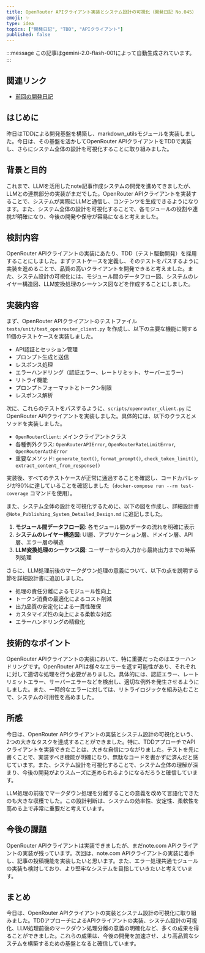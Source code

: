 ```yaml
---
title: OpenRouter APIクライアント実装とシステム設計の可視化（開発日記 No.045）
emoji: ✨
type: idea
topics: ["開発日記", "TDD", "APIクライアント"]
published: false
---
```

:::message
この記事はgemini-2.0-flash-001によって自動生成されています。
:::

## 関連リンク
- [前回の開発日記](https://zenn.dev/centervil/articles/2025-04-13_044_dev-diary)

## はじめに
昨日はTDDによる開発基盤を構築し、markdown_utilsモジュールを実装しました。今日は、その基盤を活かしてOpenRouter APIクライアントをTDDで実装し、さらにシステム全体の設計を可視化することに取り組みました。

## 背景と目的
これまで、LLMを活用したnote記事作成システムの開発を進めてきましたが、LLMとの連携部分の実装がまだでした。OpenRouter APIクライアントを実装することで、システムが実際にLLMと通信し、コンテンツを生成できるようになります。また、システム全体の設計を可視化することで、各モジュールの役割や連携が明確になり、今後の開発や保守が容易になると考えました。

## 検討内容
OpenRouter APIクライアントの実装にあたり、TDD（テスト駆動開発）を採用することにしました。まずテストケースを定義し、そのテストをパスするように実装を進めることで、品質の高いクライアントを開発できると考えました。また、システム設計の可視化には、モジュール間のデータフロー図、システムのレイヤー構造図、LLM変換処理のシーケンス図などを作成することにしました。

## 実装内容
まず、OpenRouter APIクライアントのテストファイル `tests/unit/test_openrouter_client.py` を作成し、以下の主要な機能に関する11個のテストケースを実装しました。

- API認証とセッション管理
- プロンプト生成と送信
- レスポンス処理
- エラーハンドリング（認証エラー、レートリミット、サーバーエラー）
- リトライ機能
- プロンプトフォーマットとトークン制限
- レスポンス解析

次に、これらのテストをパスするように、`scripts/openrouter_client.py` にOpenRouter APIクライアントを実装しました。具体的には、以下のクラスとメソッドを実装しました。

- `OpenRouterClient`: メインクライアントクラス
- 各種例外クラス: `OpenRouterAPIError`, `OpenRouterRateLimitError`, `OpenRouterAuthError`
- 重要なメソッド: `generate_text()`, `format_prompt()`, `check_token_limit()`, `extract_content_from_response()`

実装後、すべてのテストケースが正常に通過することを確認し、コードカバレッジが90%に達していることを確認しました（`docker-compose run --rm test-coverage` コマンドを使用）。

また、システム全体の設計を可視化するために、以下の図を作成し、詳細設計書 `@Note_Publishing_System_Detailed_Design.md` に追記しました。

1. **モジュール間データフロー図**: 各モジュール間のデータの流れを明確に表示
2. **システムのレイヤー構造図**: UI層、アプリケーション層、ドメイン層、API層、エラー層の構造
3. **LLM変換処理のシーケンス図**: ユーザーからの入力から最終出力までの時系列処理

さらに、LLM処理前後のマークダウン処理の意義について、以下の点を説明する節を詳細設計書に追加しました。

- 処理の責任分離によるモジュール性向上
- トークン消費の最適化によるコスト削減
- 出力品質の安定化による一貫性確保
- カスタマイズ性の向上による柔軟な対応
- エラーハンドリングの精緻化

## 技術的なポイント
OpenRouter APIクライアントの実装において、特に重要だったのはエラーハンドリングです。OpenRouter APIは様々なエラーを返す可能性があり、それぞれに対して適切な処理を行う必要がありました。具体的には、認証エラー、レートリミットエラー、サーバーエラーなどを検出し、適切な例外を発生させるようにしました。また、一時的なエラーに対しては、リトライロジックを組み込むことで、システムの可用性を高めました。

## 所感
今日は、OpenRouter APIクライアントの実装とシステム設計の可視化という、2つの大きなタスクを達成することができました。特に、TDDアプローチでAPIクライアントを実装できたことは、大きな自信につながりました。テストを先に書くことで、実装すべき機能が明確になり、無駄なコードを書かずに済んだと感じています。また、システム設計を可視化することで、システム全体の理解が深まり、今後の開発がよりスムーズに進められるようになるだろうと確信しています。

LLM処理の前後でマークダウン処理を分離することの意義を改めて言語化できたのも大きな収穫でした。この設計判断は、システムの効率性、安定性、柔軟性を高める上で非常に重要だと考えています。

## 今後の課題
OpenRouter APIクライアントは実装できましたが、まだnote.com APIクライアントの実装が残っています。次回は、note.com APIクライアントの実装に着手し、記事の投稿機能を実装したいと思います。また、エラー処理共通モジュールの実装も検討しており、より堅牢なシステムを目指していきたいと考えています。

## まとめ
今日は、OpenRouter APIクライアントの実装とシステム設計の可視化に取り組みました。TDDアプローチによるAPIクライアントの実装、システム設計の可視化、LLM処理前後のマークダウン処理分離の意義の明確化など、多くの成果を得ることができました。これらの成果は、今後の開発を加速させ、より高品質なシステムを構築するための基盤となると確信しています。